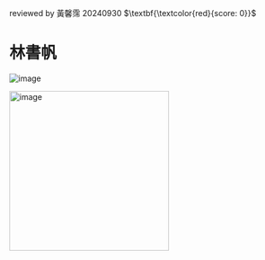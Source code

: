 reviewed by 黃馨霈 20240930 $\textbf{\textcolor{red}{score: 0}}$

# 林書帆

 ![image](https://github.com/user-attachments/assets/c4cb8ce3-abdf-45d2-9f36-1508d563569b)

<img width="284" alt="image" src="https://github.com/user-attachments/assets/9be09543-2a7a-479e-98c8-1e160aedc074">



